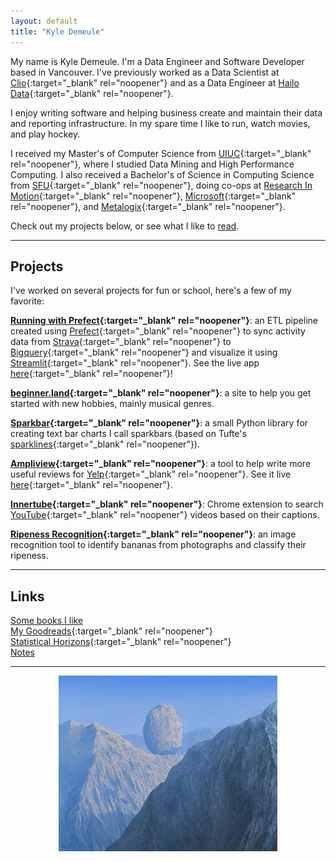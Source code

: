 ```yaml
---
layout: default
title: "Kyle Demeule"
---
```


My name is Kyle Demeule. I'm a Data Engineer and Software Developer based in Vancouver. I've previously worked as a Data Scientist at [Clio](https://www.clio.com){:target="_blank" rel="noopener"} and as a Data Engineer at [Hailo Data](https://hailodata.com/){:target="_blank" rel="noopener"}.

I enjoy writing software and helping business create and maintain their data and reporting infrastructure. In my spare time I like to run, watch movies, and play hockey.

I received my Master's of Computer Science from [UIUC](https://illinois.edu/){:target="_blank" rel="noopener"}, where I studied Data Mining and High Performance Computing. I also received a Bachelor's of Science in Computing Science from [SFU](https://www.sfu.ca/){:target="_blank" rel="noopener"}, doing co-ops at [Research In Motion](https://www.researchinmotion.com/){:target="_blank" rel="noopener"}, [Microsoft](https://www.microsoft.com/){:target="_blank" rel="noopener"}, and [Metalogix](https://www.quest.com/metalogix/){:target="_blank" rel="noopener"}.

Check out my projects below, or see what I like to [read](./books).

---

## Projects

I've worked on several projects for fun or school, here's a few of my favorite:

**[Running with Prefect](https://github.com/kyledemeule/running-with-prefect){:target="_blank" rel="noopener"}**: an ETL pipeline created using [Prefect](https://www.prefect.io/){:target="_blank" rel="noopener"} to sync activity data from [Strava](https://www.strava.com/){:target="_blank" rel="noopener"} to [Bigquery](https://cloud.google.com/bigquery){:target="_blank" rel="noopener"} and visualize it using [Streamlit](https://streamlit.io/){:target="_blank" rel="noopener"}. See the live app [here](https://running-with-prefect.streamlit.app/){:target="_blank" rel="noopener"}!

**[beginner.land](https://beginner.land){:target="_blank" rel="noopener"}**: a site to help you get started with new hobbies, mainly musical genres.

**[Sparkbar](https://github.com/kyledemeule/sparkbar){:target="_blank" rel="noopener"}**: a small Python library for creating text bar charts I call sparkbars (based on Tufte's [sparklines](https://www.edwardtufte.com/bboard/q-and-a-fetch-msg?msg_id=0001OR&topic){:target="_blank" rel="noopener"}).

**[Ampliview](https://github.com/kyledemeule/ampliview){:target="_blank" rel="noopener"}**: a tool to help write more useful reviews for [Yelp](https://www.yelp.com/){:target="_blank" rel="noopener"}. See it live [here](https://ampliview.calmtech.link/){:target="_blank" rel="noopener"}.

**[Innertube](https://github.com/kyledemeule/innertube){:target="_blank" rel="noopener"}**: Chrome extension to search [YouTube](https://www.youtube.com/){:target="_blank" rel="noopener"} videos based on their captions.

**[Ripeness Recognition](https://github.com/kyledemeule/cmpt-726-ripeness-recognition){:target="_blank" rel="noopener"}**: an image recognition tool to identify bananas from photographs and classify their ripeness.

---

## Links

[Some books I like](./books)  
[My Goodreads](https://www.goodreads.com/user/show/134975324-kyle){:target="_blank" rel="noopener"}  
[Statistical Horizons](https://statisticalhorizons.com/){:target="_blank" rel="noopener"}  
[Notes](/notes)

---

<p align="center"><img style="width:350px;" src="/assets/img/logo.jpg" /></p>